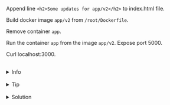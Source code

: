 
Append line `<h2>Some updates for app/v2</h2>` to index.html file.

Build docker image `app/v2` from `/root/Dockerfile`.

Remove container `app`.

Run the container `app` from the image `app/v2`. Expose port 5000.

Curl localhost:3000.


<br>
<details><summary>Info</summary>
<br>

```plain

To run container with exposed port use -p flag.

```

</details>

<br>
<details><summary>Tip</summary>
<br>

```plain
Use >> to append line to the file.
Use `docker build` and `docker run` commands. 
Use --help flag to see the help.
```

</details>


<br>
<details><summary>Solution</summary>
<br>

<br>

Append line `<h2>Some updates for app/v2</h2>` to index.html file:

<br>

```plain
echo "<h2>Some updates for app/v2</h2>" >> /root/index.html
```{{exec}}


<br>

Build app/v2 image

<br>

```plain
docker build -t app/v2 .
```{{exec}}

<br>

Delete container app created from the image app/v1:

<br>

```plain
docker rm -f app
or
docker stop app && docker rm app
```{{exec}}


<br>

Run the container with exposed port 5000.

<br>

```plain
docker run -d -p 3000:3000 —name app app/v2 
```{{exec}}

<br>

Curl localhost:5000:

<br>

```plain
curl localhost:5000
```{{exec}}

<br>
